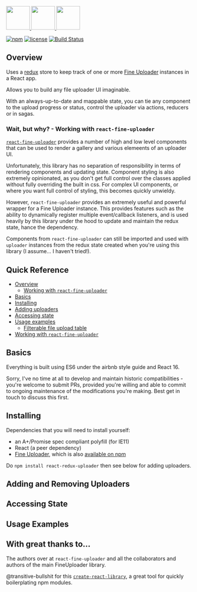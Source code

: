 <a href="http://fineuploader.com">
   <img src="https://cdn.worldvectorlogo.com/logos/react.svg" height="64">
   <img src="https://blobscdn.gitbook.com/v0/b/gitbook-28427.appspot.com/o/spaces%2F-L5K1I1WsuQMZ8ecEuWg%2Favatar.png?generation=1518623866348435&alt=media" height="64">
   <img src="https://encrypted-tbn0.gstatic.com/images?q=tbn:ANd9GcQ6Wc1n4yD3zD7zmXE6NaZDwUXwV8JMPcoMrc8FcbqceY0glqgkDg" height="64">
</a>

[![npm](https://img.shields.io/npm/v/react-redux-uploader.svg)](https://www.npmjs.com/package/react-redux-uploader)
[![license](https://img.shields.io/badge/license-MIT-brightgreen.svg)](LICENSE)
[![Build Status](https://travis-ci.org/thclark/react-redux-uploader.svg?branch=master)](https://travis-ci.org/thclark/react-redux-uploader)

## Overview

Uses a [redux]() store to keep track of one or more [Fine Uploader](http://fineuploader.com) instances in a React app.

Allows you to build any file uploader UI imaginable.

With an always-up-to-date and mappable state, you can tie any component to the upload progress or status, control the uploader via actions, reducers or in sagas.

### Wait, but why? - Working with `react-fine-uploader`  

[`react-fine-uploader`](https://github.com/FineUploader/react-fine-uploader) provides a number of high and low level components that can be used to render a gallery and various elemeents of an uploader UI.

Unfortunately, this library has no separation of responsibility in terms of rendering components and updating state. Component styling is also extremely opinionated, as you don't get full control over the classes applied without fully overriding the built in css.
For complex UI components, or where you want full control of styling, this becomes quickly unwieldy. 

However, `react-fine-uploader` provides an extremely useful and powerful wrapper for a Fine Uploader instance. This provides features such as the ability to dynamically register multiple event/callback listeners, and is used heavily by this library under the hood to update and maintain the redux state, hance the dependency.

Components from `react-fine-uploader` can still be imported and used with `uploader` instances from the redux state created when you're using this library (I assume... I haven't tried!).

## Quick Reference
- [Overview](#overview)
   - [Working with `react-fine-uploader`](#working-with-react-fine-uploader)
- [Basics](#basics)
- [Installing](#installing)
- [Adding uploaders](#adding-uploaders)
- [Accessing state](#accessing-state)
- [Usage examples](#usage-examples)
   - [Filterable file upload table](#filterable-file-upload-table)
- [Working with `react-fine-uploader`](#working-with-react-fine-uploader)

## Basics

Everything is built using ES6 under the airbnb style guide and React 16.

Sorry, I've no time at all to develop and maintain historic compatibilities - you're welcome to submit PRs, provided you're willing and able to commit to ongoing maintenance of the modifications you're making. Best get in touch to discuss this first.

## Installing

Dependencies that you will need to install yourself: 
- an A+/Promise spec compliant polyfill (for IE11)
- React (a peer dependency)
- [Fine Uploader](https://github.com/FineUploader/fine-uploader), which is also [available on npm](https://www.npmjs.com/package/fine-uploader)

Do `npm install react-redux-uploader` then see below for adding uploaders.

## Adding and Removing Uploaders

## Accessing State

## Usage Examples

## With great thanks to...

The authors over at `react-fine-uploader` and all the collaborators and authors of the main FineUploader library.

@transitive-bullshit for this [`create-react-library`](https://github.com/transitive-bullshit/create-react-library), a great tool for quickly boilerplating npm modules.

